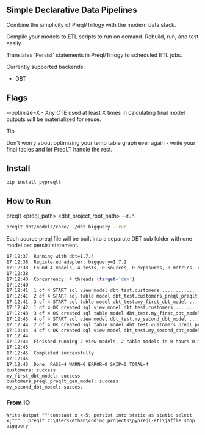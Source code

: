 ## Simple Declarative Data Pipelines

Combine the simplicity of Preql/Trilogy with the modern data stack. 

Compile your models to ETL scripts to run on demand. Rebuild, run, and test easily.

Translates 'Persist' statements in Preql/Trilogy to scheduled ETL jobs. 

Currently supported backends:
- DBT


## Flags

--optimize=X - Any CTE used at least X times in calculating final model outputs will be materialized for reuse.


> [!TIP]
> Don't worry about optimizing your temp table graph ever again - write your final tables and let PreqLT handle the rest.


## Install

`pip install pypreqlt`

## How to Run

preqlt <preql_path> <dbt_project_root_path> <backend> --run

```bash
preqlt dbt/models/core/ ./dbt bigquery --run
```

Each source preql file will be built into a separate DBT sub folder with one model per persist statement.

```bash
17:12:37  Running with dbt=1.7.4
17:12:38  Registered adapter: bigquery=1.7.2
17:12:38  Found 4 models, 4 tests, 0 sources, 0 exposures, 0 metrics, 447 macros, 0 groups, 0 semantic models
17:12:38
17:12:40  Concurrency: 4 threads (target='dev')
17:12:40
17:12:41  1 of 4 START sql view model dbt_test.customers ................................. [RUN]
17:12:41  2 of 4 START sql table model dbt_test.customers_preql_preqlt_gen_model ......... [RUN]
17:12:41  3 of 4 START sql table model dbt_test.my_first_dbt_model ....................... [RUN]
17:12:42  1 of 4 OK created sql view model dbt_test.customers ............................ [CREATE VIEW (0 processed) in 1.09s]
17:12:43  3 of 4 OK created sql table model dbt_test.my_first_dbt_model .................. [CREATE TABLE (2.0 rows, 0 processed) in 2.78s]
17:12:43  4 of 4 START sql view model dbt_test.my_second_dbt_model ....................... [RUN]
17:12:44  2 of 4 OK created sql table model dbt_test.customers_preql_preqlt_gen_model .... [CREATE TABLE (100.0 rows, 4.3 KiB processed) in 3.55s]
17:12:44  4 of 4 OK created sql view model dbt_test.my_second_dbt_model .................. [CREATE VIEW (0 processed) in 1.10s]
17:12:44
17:12:44  Finished running 2 view models, 2 table models in 0 hours 0 minutes and 6.37 seconds (6.37s).
17:12:45  
17:12:45  Completed successfully
17:12:45
17:12:45  Done. PASS=4 WARN=0 ERROR=0 SKIP=0 TOTAL=4
customers: success
my_first_dbt_model: success
customers_preql_preqlt_gen_model: success
my_second_dbt_model: success
```


### From IO

```console
Write-Output """constant x <-5; persist into static as static select x;""" | preqlt C:\Users\ethan\coding_projects\pypreql-etl\jaffle_shop bigquery
```